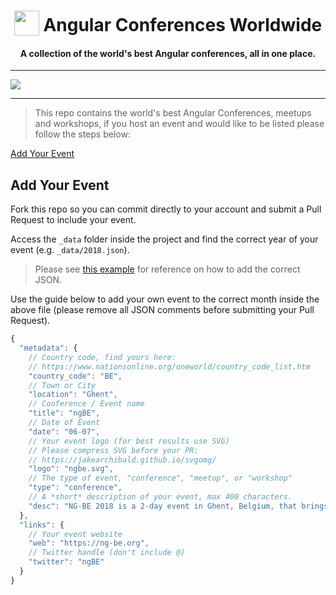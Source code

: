 <h1 align="center">
<img width="40" valign="bottom" src="https://angular.io/assets/images/logos/angular/angular.svg">
Angular Conferences Worldwide
</h1>
<h4 align="center">A collection of the world's best Angular conferences, all in one place.</h4>

---

<a href="https://ultimateangular.com" target="_blank"><img src="https://ultimateangular.com/assets/img/banners/ua-github.svg"></a>

---

> This repo contains the world's best Angular Conferences, meetups and workshops, if you host an event and would like to be listed please follow the steps below:

[Add Your Event](#add-your-event)

## Add Your Event

Fork this repo so you can commit directly to your account and submit a Pull Request to include your event.

Access the `_data` folder inside the project and find the correct year of your event (e.g. `_data/2018.json`).

> Please see [this example](/_data/2018.json) for reference on how to add the correct JSON.

Use the guide below to add your own event to the correct month inside the above file (please remove all JSON comments before submitting your Pull Request).

```js
{
  "metadata": {
    // Country code, find yours here:
    // https://www.nationsonline.org/oneworld/country_code_list.htm
    "country_code": "BE",
    // Town or City
    "location": "Ghent",
    // Conference / Event name
    "title": "ngBE",
    // Date of Event
    "date": "06-07",
    // Your event logo (for best results use SVG)
    // Please compress SVG before your PR:
    // https://jakearchibald.github.io/svgomg/
    "logo": "ngbe.svg",
    // The type of event, "conference", "meetup", or "workshop"
    "type": "conference",
    // A *short* description of your event, max 400 characters.
    "desc": "NG-BE 2018 is a 2-day event in Ghent, Belgium, that brings together Angular developers and experts from all over the world to share ideas, news and opinions about Angular."
  },
  "links": {
    // Your event website
    "web": "https://ng-be.org",
    // Twitter handle (don't include @)
    "twitter": "ngBE"
  }
}
```
